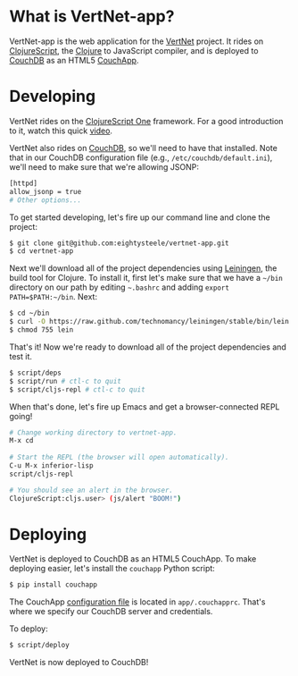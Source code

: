 # What is VertNet-app?

VertNet-app is the web application for the [VertNet](http://vertnet.org) project. It rides on [ClojureScript](https://github.com/clojure/clojurescript), the [Clojure](http://clojure.org/) to JavaScript compiler, and is deployed to [CouchDB](couchdb.apache.org) as an HTML5 [CouchApp](http://couchapp.org). 

# Developing

VertNet rides on the [ClojureScript One](http://clojurescriptone.com) framework. For a good introduction to it, watch this quick [video](http://vimeo.com/35153207). 

VertNet also rides on [CouchDB](couchdb.apache.org), so we'll need to have that installed. Note that in our CouchDB configuration file (e.g., `/etc/couchdb/default.ini`), we'll need to make sure that we're allowing JSONP:

```bash
[httpd]
allow_jsonp = true
# Other options...
```

To get started developing, let's fire up our command line and clone the project:

```bash
$ git clone git@github.com:eightysteele/vertnet-app.git
$ cd vertnet-app
```

Next we'll download all of the project dependencies using [Leiningen](https://github.com/technomancy/leiningen), the build tool for Clojure. To install it, first let's  make sure that we have a `~/bin` directory on our path by editing `~.bashrc` and adding `export PATH=$PATH:~/bin`. Next:

```bash
$ cd ~/bin 
$ curl -O https://raw.github.com/technomancy/leiningen/stable/bin/lein
$ chmod 755 lein
```

That's it! Now we're ready to download all of the project dependencies and test it.

```bash
$ script/deps
$ script/run # ctl-c to quit
$ script/cljs-repl # ctl-c to quit
```

When that's done, let's fire up Emacs and get a browser-connected REPL going!

```bash
# Change working directory to vertnet-app.
M-x cd
 
# Start the REPL (the browser will open automatically).
C-u M-x inferior-lisp
script/cljs-repl 

# You should see an alert in the browser.
ClojureScript:cljs.user> (js/alert "BOOM!") 
```

# Deploying

VertNet is deployed to CouchDB as an HTML5 CouchApp. To make deploying easier, let's install the `couchapp` Python script:

```bash
$ pip install couchapp
```

The CouchApp [configuration file](http://couchapp.org/page/couchapp-config) is located in `app/.couchapprc`. That's where we specify our CouchDB server and credentials.

To deploy:

```bash
$ script/deploy
```

VertNet is now deployed to CouchDB!

